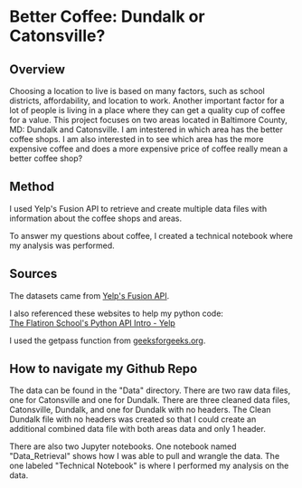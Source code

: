 # Better Coffee: Dundalk or Catonsville?

## Overview
Choosing a location to live is based on many factors, such as school districts, affordability, and location to work. Another important factor for a lot of people is living in a place where they can get a quality cup of coffee for a value. This project focuses on two areas located in Baltimore County, MD: Dundalk and Catonsville. I am intestered in which area has the better coffee shops. I am also interested in to see which area has the more expensive coffee and does a more expensive price of coffee really mean a better coffee shop?

## Method
I used Yelp's Fusion API to retrieve and create multiple data files with information about the coffee shops and areas.

To answer my questions about coffee, I created a technical notebook where my analysis was performed.  

## Sources
The datasets came from [Yelp's Fusion API](https://www.yelp.com/fusion).

I also referenced these websites to help my python code:  
[The Flatiron School's Python API Intro - Yelp](https://learn.co/lessons/python-api-intro-yelp)

I used the getpass function from [geeksforgeeks.org](https://www.geeksforgeeks.org/getpass-and-getuser-in-python-password-without-echo/).


## How to navigate my Github Repo
The data can be found in the "Data" directory. There are two raw data files, one for Catonsville and one for Dundalk.
There are three cleaned data files, Catonsville, Dundalk, and one for Dundalk with no headers. The Clean Dundalk file with no headers was created so that I could create an additional combined data file with both areas data and only 1 header.  

There are also two Jupyter notebooks. One notebook named "Data_Retrieval" shows how I was able to pull and wrangle the data. The one labeled "Technical Notebook" is where I performed my analysis on the data.